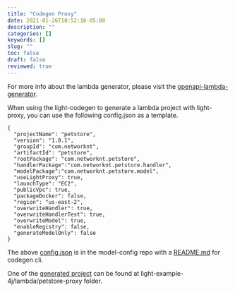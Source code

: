 ```yaml
---
title: "Codegen Proxy"
date: 2021-01-26T10:52:16-05:00
description: ""
categories: []
keywords: []
slug: ""
toc: false
draft: false
reviewed: true
---
```


For more info about the lambda generator, please visit the [openapi-lambda-generator][]. 

When using the light-codegen to generate a lambda project with light-proxy, you can use the following config.json as a template. 

```
{
  "projectName": "petstore",
  "version": "1.0.1",
  "groupId": "com.networknt",
  "artifactId": "petstore",
  "rootPackage": "com.networknt.petstore",
  "handlerPackage":"com.networknt.petstore.handler",
  "modelPackage":"com.networknt.petstore.model",
  "useLightProxy": true,
  "launchType": "EC2",
  "publicVpc": true,
  "packageDocker": false,
  "region": "us-east-2",
  "overwriteHandler": true,
  "overwriteHandlerTest": true,
  "overwriteModel": true,
  "enableRegistry": false,
  "generateModelOnly": false
}
```

The above [config.json](https://github.com/networknt/model-config/blob/master/lambda/petstore/config-proxy.json) is in the model-config repo with a [README.md](https://github.com/networknt/model-config/tree/master/lambda/petstore) for codegen cli. 

One of the [generated project][] can be found at light-example-4j/lambda/petstore-proxy folder. 


[openapi-lambda-generator]: /tool/light-codegen/openapi-lambda-generator/
[generated project]: https://github.com/networknt/light-example-4j/tree/master/lambda/petstore-proxy
